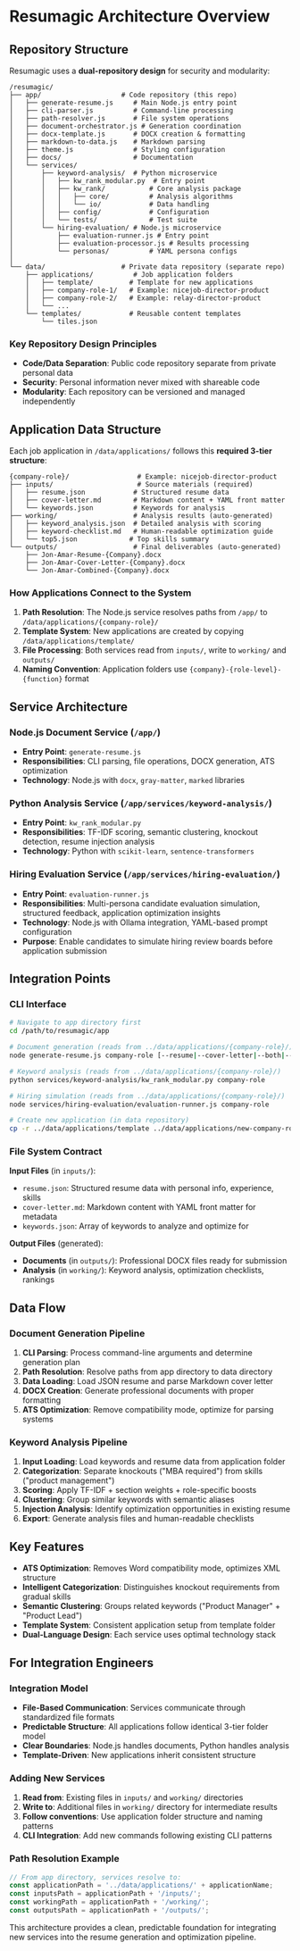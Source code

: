 # Resumagic Architecture Overview

## **Repository Structure**

Resumagic uses a **dual-repository design** for security and modularity:

```
/resumagic/
├── app/                    # Code repository (this repo)
│   ├── generate-resume.js     # Main Node.js entry point
│   ├── cli-parser.js          # Command-line processing
│   ├── path-resolver.js       # File system operations
│   ├── document-orchestrator.js # Generation coordination
│   ├── docx-template.js       # DOCX creation & formatting
│   ├── markdown-to-data.js    # Markdown parsing
│   ├── theme.js               # Styling configuration
│   ├── docs/                  # Documentation
│   └── services/
│       ├── keyword-analysis/  # Python microservice
│       │   ├── kw_rank_modular.py  # Entry point
│       │   ├── kw_rank/           # Core analysis package
│       │   │   ├── core/          # Analysis algorithms
│       │   │   └── io/            # Data handling
│       │   ├── config/            # Configuration
│       │   └── tests/             # Test suite
│       └── hiring-evaluation/ # Node.js microservice
│           ├── evaluation-runner.js # Entry point
│           ├── evaluation-processor.js # Results processing
│           └── personas/          # YAML persona configs
│
└── data/                   # Private data repository (separate repo)
    ├── applications/          # Job application folders
    │   ├── template/         # Template for new applications
    │   ├── company-role-1/   # Example: nicejob-director-product
    │   ├── company-role-2/   # Example: relay-director-product
    │   └── ...
    └── templates/            # Reusable content templates
        └── tiles.json
```

### **Key Repository Design Principles**

- **Code/Data Separation**: Public code repository separate from private personal data
- **Security**: Personal information never mixed with shareable code
- **Modularity**: Each repository can be versioned and managed independently

## **Application Data Structure**

Each job application in `/data/applications/` follows this **required 3-tier structure**:

```
{company-role}/                 # Example: nicejob-director-product
├── inputs/                     # Source materials (required)
│   ├── resume.json            # Structured resume data
│   ├── cover-letter.md        # Markdown content + YAML front matter
│   └── keywords.json          # Keywords for analysis
├── working/                   # Analysis results (auto-generated)
│   ├── keyword_analysis.json  # Detailed analysis with scoring
│   ├── keyword-checklist.md   # Human-readable optimization guide
│   └── top5.json             # Top skills summary
└── outputs/                   # Final deliverables (auto-generated)
    ├── Jon-Amar-Resume-{Company}.docx
    ├── Jon-Amar-Cover-Letter-{Company}.docx
    └── Jon-Amar-Combined-{Company}.docx
```

### **How Applications Connect to the System**

1. **Path Resolution**: The Node.js service resolves paths from `/app/` to `/data/applications/{company-role}/`
2. **Template System**: New applications are created by copying `/data/applications/template/`
3. **File Processing**: Both services read from `inputs/`, write to `working/` and `outputs/`
4. **Naming Convention**: Application folders use `{company}-{role-level}-{function}` format

## **Service Architecture**

### **Node.js Document Service** (`/app/`)
- **Entry Point**: `generate-resume.js`
- **Responsibilities**: CLI parsing, file operations, DOCX generation, ATS optimization
- **Technology**: Node.js with `docx`, `gray-matter`, `marked` libraries

### **Python Analysis Service** (`/app/services/keyword-analysis/`)
- **Entry Point**: `kw_rank_modular.py` 
- **Responsibilities**: TF-IDF scoring, semantic clustering, knockout detection, resume injection analysis
- **Technology**: Python with `scikit-learn`, `sentence-transformers`

### **Hiring Evaluation Service** (`/app/services/hiring-evaluation/`)
- **Entry Point**: `evaluation-runner.js`
- **Responsibilities**: Multi-persona candidate evaluation simulation, structured feedback, application optimization insights
- **Technology**: Node.js with Ollama integration, YAML-based prompt configuration
- **Purpose**: Enable candidates to simulate hiring review boards before application submission

## **Integration Points**

### **CLI Interface**
```bash
# Navigate to app directory first
cd /path/to/resumagic/app

# Document generation (reads from ../data/applications/{company-role}/)
node generate-resume.js company-role [--resume|--cover-letter|--both|--combined]

# Keyword analysis (reads from ../data/applications/{company-role}/)
python services/keyword-analysis/kw_rank_modular.py company-role

# Hiring simulation (reads from ../data/applications/{company-role}/)
node services/hiring-evaluation/evaluation-runner.js company-role

# Create new application (in data repository)
cp -r ../data/applications/template ../data/applications/new-company-role
```

### **File System Contract**

**Input Files** (in `inputs/`):
- `resume.json`: Structured resume data with personal info, experience, skills
- `cover-letter.md`: Markdown content with YAML front matter for metadata
- `keywords.json`: Array of keywords to analyze and optimize for

**Output Files** (generated):
- **Documents** (in `outputs/`): Professional DOCX files ready for submission
- **Analysis** (in `working/`): Keyword analysis, optimization checklists, rankings

## **Data Flow**

### **Document Generation Pipeline**
1. **CLI Parsing**: Process command-line arguments and determine generation plan
2. **Path Resolution**: Resolve paths from app directory to data directory
3. **Data Loading**: Load JSON resume and parse Markdown cover letter
4. **DOCX Creation**: Generate professional documents with proper formatting
5. **ATS Optimization**: Remove compatibility mode, optimize for parsing systems

### **Keyword Analysis Pipeline**
1. **Input Loading**: Load keywords and resume data from application folder
2. **Categorization**: Separate knockouts ("MBA required") from skills ("product management")
3. **Scoring**: Apply TF-IDF + section weights + role-specific boosts
4. **Clustering**: Group similar keywords with semantic aliases
5. **Injection Analysis**: Identify optimization opportunities in existing resume
6. **Export**: Generate analysis files and human-readable checklists

## **Key Features**

- **ATS Optimization**: Removes Word compatibility mode, optimizes XML structure
- **Intelligent Categorization**: Distinguishes knockout requirements from gradual skills
- **Semantic Clustering**: Groups related keywords ("Product Manager" + "Product Lead")
- **Template System**: Consistent application setup from template folder
- **Dual-Language Design**: Each service uses optimal technology stack

## **For Integration Engineers**

### **Integration Model**
- **File-Based Communication**: Services communicate through standardized file formats
- **Predictable Structure**: All applications follow identical 3-tier folder model
- **Clear Boundaries**: Node.js handles documents, Python handles analysis
- **Template-Driven**: New applications inherit consistent structure

### **Adding New Services**
1. **Read from**: Existing files in `inputs/` and `working/` directories
2. **Write to**: Additional files in `working/` directory for intermediate results
3. **Follow conventions**: Use application folder structure and naming patterns
4. **CLI Integration**: Add new commands following existing CLI patterns

### **Path Resolution Example**
```javascript
// From app directory, services resolve to:
const applicationPath = '../data/applications/' + applicationName;
const inputsPath = applicationPath + '/inputs/';
const workingPath = applicationPath + '/working/';
const outputsPath = applicationPath + '/outputs/';
```

This architecture provides a clean, predictable foundation for integrating new services into the resume generation and optimization pipeline.